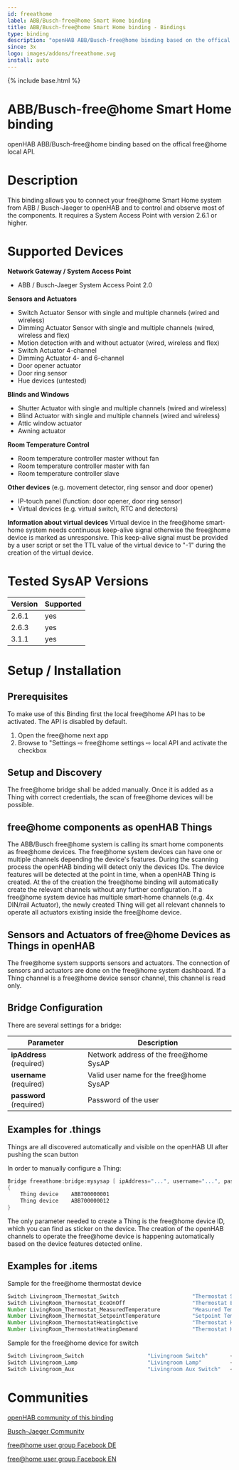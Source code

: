 ```yaml
---
id: freeathome
label: ABB/Busch-free@home Smart Home binding
title: ABB/Busch-free@home Smart Home binding - Bindings
type: binding
description: "openHAB ABB/Busch-free@home binding based on the offical free@home local API."
since: 3x
logo: images/addons/freeathome.svg
install: auto
---
```


<!-- Attention authors: Do not edit directly. Please add your changes to the appropriate source repository -->

{% include base.html %}

# ABB/Busch-free@home Smart Home binding

openHAB ABB/Busch-free@home binding based on the offical free@home local API.

# Description

This binding allows you to connect your free@home Smart Home system from ABB / Busch-Jaeger to openHAB and to control and observe most of the components.
It requires a System Access Point with version 2.6.1 or higher.

# Supported Devices

**Network Gateway / System Access Point**

 - ABB / Busch-Jaeger System Access Point 2.0

**Sensors and Actuators**

 - Switch Actuator Sensor with single and multiple channels (wired and wireless)
 - Dimming Actuator Sensor with single and multiple channels (wired, wireless and flex)
 - Motion detection with and without actuator (wired, wireless and flex)
 - Switch Actuator 4-channel
 - Dimming Actuator 4- and 6-channel
 - Door opener actuator
 - Door ring sensor
 - Hue devices (untested)

**Blinds and Windows**

 - Shutter Actuator with single and multiple channels (wired and wireless)
 - Blind Actuator  with single and multiple channels (wired and wireless)
 - Attic window actuator
 - Awning actuator

**Room Temperature Control**

 - Room temperature controller master without fan
 - Room temperature controller master with fan
 - Room temperature controller slave

**Other devices** (e.g. movement detector, ring sensor and door opener)

 - IP-touch panel (function: door opener, door ring sensor)
 - Virtual devices (e.g. virtual switch, RTC and detectors)

**Information about virtual devices**
Virtual device in the free@home smart-home system needs continuous keep-alive signal otherwise the free@home device is marked as unresponsive.
This keep-alive signal must be provided by a user script or set the TTL value of the virtual device to "-1" during the creation of the virtual device.

# Tested SysAP Versions

| Version | Supported |
|---------|-----------|
| 2.6.1   | yes       |
| 2.6.3   | yes       |
| 3.1.1   | yes       |

# Setup / Installation

## Prerequisites

To make use of this Binding first the local free@home API has to be activated.
The API is disabled by default.

1. Open the free@home next app
1. Browse to "Settings ⇨ free@home settings ⇨ local API and activate the checkbox

## Setup and Discovery

The free@home bridge shall be added manually.
Once it is added as a Thing with correct credentials, the scan of free@home devices will be possible.

## free@home components as openHAB Things

The ABB/Busch free@home system is calling its smart home components as free@home devices.
The free@home system devices can have one or multiple channels depending the device's features.
During the scanning process the openHAB binding will detect only the devices IDs.
The device features will be detected at the point in time, when a openHAB Thing is created.
At the of the creation the free@home binding will automatically create the relevant channels without any further configuration.
If a free@home system device has multiple smart-home channels (e.g. 4x DIN/rail Actuator), the newly created Thing will get all relevant channels to operate all actuators existing inside the free@home device.

## Sensors and Actuators of free@home Devices as Things in openHAB

The free@home system supports sensors and actuators.
The connection of sensors and actuators are done on the free@home system dashboard.
If a Thing channel is a free@home device sensor channel, this channel is read only.

## Bridge Configuration

There are several settings for a bridge:

| Parameter                | Description                             |
|--------------------------|-----------------------------------------|
| **ipAddress** (required) | Network address of the free@home SysAP  |
| **username** (required)  | Valid user name for the free@home SysAP |
| **password** (required)  | Password of the user                    |

## Examples for .things

Things are all discovered automatically and visible on the openHAB UI after pushing the scan button

In order to manually configure a Thing:

```java
Bridge freeathome:bridge:mysysap [ ipAddress="...", username="...", password="..." ]
{
    Thing device    ABB700000001
    Thing device    ABB700000012
}
```

The only parameter needed to create a Thing is the free@home device ID, which you can find as sticker on the device.
The creation of the openHAB channels to operate the free@home device is happening automatically based on the device features detected online.

## Examples for .items

Sample for the free@home thermostat device

```java
Switch Livingroom_Thermostat_Switch                       "Thermostat Siwtch"               <temperature>  (Livingroom)                              { channel="freeathome:device:312095ad75:ABB700000001:ch0000#controller-on-off-request" }
Switch LivingRoom_Thermostat_EcoOnOff                     "Thermostat Eco Activation"       <switch>       (Livingroom)                              { channel="freeathome:device:312095ad75:ABB700000001:ch0000#eco-mode-on-off-request" }
Number LivingRoom_Thermostat_MeasuredTemperature          "Measured Temperature"            <temperature>  (Livingroom)  ["Temperature"]             { channel="freeathome:device:312095ad75:ABB700000001:ch0000#measured-temperature" }
Number LivingRoom_Thermostat_SetpointTemperature          "Setpoint Temperature"            <temperature>  (Livingroom)  ["Setpoint", "Temperature"] { channel="freeathome:device:312095ad75:ABB700000001:ch0000#absolute-setpoint-temperature" }
Number LivingRoom_ThermostatHeatingActive                 "Thermostat Heating Active"       <temperature>  (Livingroom)  ["Status"]                  { channel="freeathome:device:312095ad75:ABB700000001:ch0000#heating-active" }
Number LivingRoom_ThermostatHeatingDemand                 "Thermostat Heating Demand"       <temperature>  (Livingroom)  ["Status"]                  { channel="freeathome:device:312095ad75:ABB700000001:ch0000#status-indication" }
```

Sample for the free@home device for switch

```java
Switch Livingroom_Switch                    "Livingroom Switch"       <switch>  (Livingroom)  ["Light"]   { channel="freeathome:device:312095ad75:ABB700000012:ch0000#switch-on-off" }
Switch Livingroom_Lamp                      "Livingroom Lamp"         <switch>  (Livingroom)  ["Light"]   { channel="freeathome:device:312095ad75:ABB700000012:ch0006#switch-on-off" }
Switch Livingroom_Aux                       "Livingroom Aux Switch"   <switch>  (Livingroom)  ["Light"]   { channel="freeathome:device:312095ad75:ABB700000012:ch000b#switch-on-off" }
```

# Communities

[openHAB community of this binding](https://community.openhab.org/t/abb-busch-jager-free-home-official-rest-api/141698)

[Busch-Jaeger Community](https://community.busch-jaeger.de/)

[free@home user group Facebook DE](https://www.facebook.com/groups/738242583015188)

[free@home user group Facebook EN](https://www.facebook.com/groups/452502972031360)
